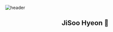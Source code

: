 ![header](https://capsule-render.vercel.app/api?type=waving&color=b4cfe8&height=300&section=header&text=Merge%20to%20Jichuuu%20&fontSize=50&fontColor=ffffff)


<div align="center">

## JiSoo Hyeon 🐣
